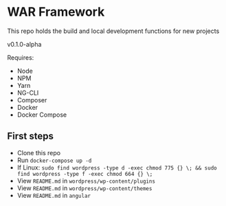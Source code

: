 # WAR Framework
This repo holds the build and local development functions for new projects

v0.1.0-alpha

Requires:

* Node
* NPM
* Yarn
* NG-CLI
* Composer
* Docker
* Docker Compose

## First steps

* Clone this repo
* Run `docker-compose up -d`
* If Linux: `sudo find wordpress -type d -exec chmod 775 {} \; && sudo find wordpress -type f -exec chmod 664 {} \;`
* View `README.md` in `wordpress/wp-content/plugins`
* View `README.md` in `wordpress/wp-content/themes`
* View `README.md` in `angular`
